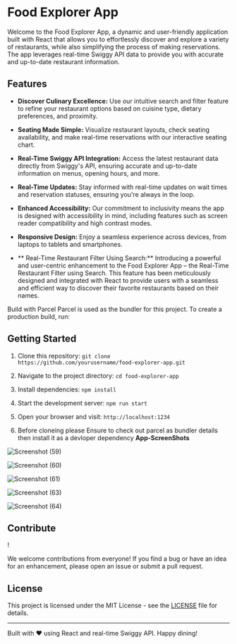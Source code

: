 # Food Explorer App

Welcome to the Food Explorer App, a dynamic and user-friendly application built with React that allows you to effortlessly discover and explore a variety of restaurants, while also simplifying the process of making reservations. The app leverages real-time Swiggy API data to provide you with accurate and up-to-date restaurant information.

## Features

- **Discover Culinary Excellence:** Use our intuitive search and filter feature to refine your restaurant options based on cuisine type, dietary preferences, and proximity.

- **Seating Made Simple:** Visualize restaurant layouts, check seating availability, and make real-time reservations with our interactive seating chart.

- **Real-Time Swiggy API Integration:** Access the latest restaurant data directly from Swiggy's API, ensuring accurate and up-to-date information on menus, opening hours, and more.

- **Real-Time Updates:** Stay informed with real-time updates on wait times and reservation statuses, ensuring you're always in the loop.

- **Enhanced Accessibility:** Our commitment to inclusivity means the app is designed with accessibility in mind, including features such as screen reader compatibility and high contrast modes.

- **Responsive Design:** Enjoy a seamless experience across devices, from laptops to tablets and smartphones.

- ** Real-Time Restaurant Filter Using Search:**
Introducing a powerful and user-centric enhancement to the Food Explorer App – the Real-Time Restaurant Filter using Search. This feature has been meticulously designed and integrated with React to provide users with a seamless and efficient way to discover their favorite restaurants based on their names.

Build with Parcel
Parcel is used as the bundler for this project. To create a production build, run:
## Getting Started

1. Clone this repository: `git clone https://github.com/yourusername/food-explorer-app.git`

2. Navigate to the project directory: `cd food-explorer-app`

3. Install dependencies: `npm install`

4. Start the development server: `npm run start`

5. Open your browser and visit: `http://localhost:1234`
  
7. Before cloneing please Ensure to check out parcel as bundler details then install it as a devloper dependency
**App-ScreenShots**

![Screenshot (59)](https://github.com/Usee1234/Food-app/assets/94893243/208e0801-3aaa-4581-bdfd-4cf9b6173227)



![Screenshot (60)](https://github.com/Usee1234/Food-app/assets/94893243/08cc13d7-597a-4509-9b12-4c506f789e1f)



![Screenshot (61)](https://github.com/Usee1234/Food-app/assets/94893243/a5754a17-51d0-4786-afe7-c4b76cf5af86)



![Screenshot (63)](https://github.com/Usee1234/Food-app/assets/94893243/06eb2a2d-a8be-4f0b-9de6-4170f93c3e0d)



![Screenshot (64)](https://github.com/Usee1234/Food-app/assets/94893243/009d45b9-a43c-458b-bacb-9427704acf28)

## Contribute
!

We welcome contributions from everyone! If you find a bug or have an idea for an enhancement, please open an issue or submit a pull request.

## License

This project is licensed under the MIT License - see the [LICENSE](LICENSE) file for details.

---

Built with ❤️ using React and real-time Swiggy API. Happy dining!




